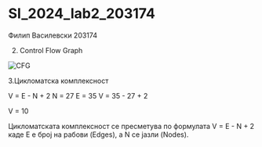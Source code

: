 # SI_2024_lab2_203174

Филип Василевски 203174

2. Control Flow Graph

![CFG](https://github.com/vasilevskif/SI_2024_lab2_203174/assets/105026791/a90b7dd8-71b3-45d1-939c-c94a658f2021)

3.Цикломатска комплексност

  V = E - N + 2
  N = 27
  E = 35 
  V = 35 - 27 + 2
  
  V = 10

  Цикломатската комплексност се пресметува по формулата V = E - N + 2 каде Е е број на рабови (Edges), а N се јазли (Nodes).

  
